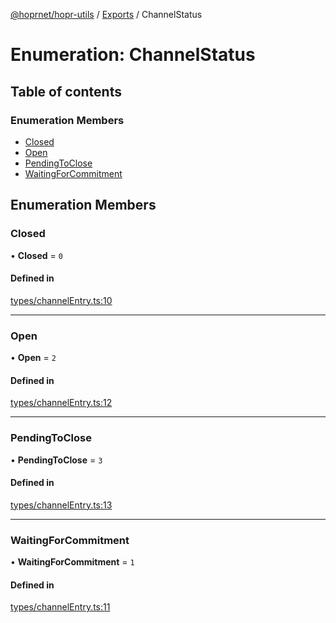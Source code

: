 [@hoprnet/hopr-utils](../README.md) / [Exports](../modules.md) / ChannelStatus

# Enumeration: ChannelStatus

## Table of contents

### Enumeration Members

- [Closed](ChannelStatus.md#closed)
- [Open](ChannelStatus.md#open)
- [PendingToClose](ChannelStatus.md#pendingtoclose)
- [WaitingForCommitment](ChannelStatus.md#waitingforcommitment)

## Enumeration Members

### Closed

• **Closed** = ``0``

#### Defined in

[types/channelEntry.ts:10](https://github.com/hoprnet/hoprnet/blob/master/packages/utils/src/types/channelEntry.ts#L10)

___

### Open

• **Open** = ``2``

#### Defined in

[types/channelEntry.ts:12](https://github.com/hoprnet/hoprnet/blob/master/packages/utils/src/types/channelEntry.ts#L12)

___

### PendingToClose

• **PendingToClose** = ``3``

#### Defined in

[types/channelEntry.ts:13](https://github.com/hoprnet/hoprnet/blob/master/packages/utils/src/types/channelEntry.ts#L13)

___

### WaitingForCommitment

• **WaitingForCommitment** = ``1``

#### Defined in

[types/channelEntry.ts:11](https://github.com/hoprnet/hoprnet/blob/master/packages/utils/src/types/channelEntry.ts#L11)
